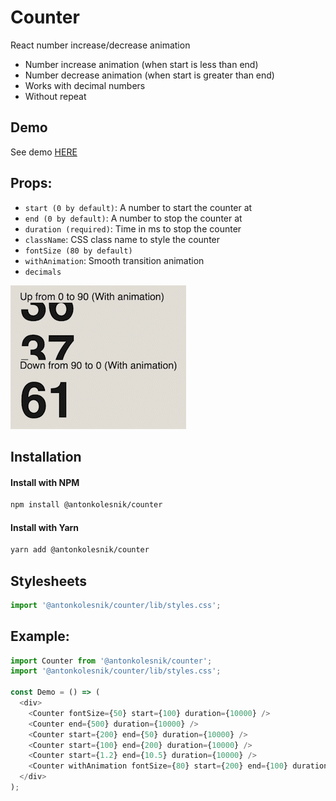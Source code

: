 # Counter
React number increase/decrease animation

* Number increase animation (when start is less than end)
* Number decrease animation (when start is greater than end)
* Works with decimal numbers
* Without repeat

## Demo
See demo [HERE](https://antonkolesnik.com/counter/)

## Props:
* `start (0 by default)`: A number to start the counter at
* `end (0 by default)`: A number to stop the counter at
* `duration (required)`: Time in ms to stop the counter
* `className`: CSS class name to style the counter
* `fontSize (80 by default)`
* `withAnimation`: Smooth transition animation
* `decimals`

![Animation](https://raw.githubusercontent.com/kolesnikanton/counter/master/static/animation.gif)

## Installation

#### Install with NPM
```bash
npm install @antonkolesnik/counter
```
#### Install with Yarn
```bash
yarn add @antonkolesnik/counter
```

## Stylesheets
```js
import '@antonkolesnik/counter/lib/styles.css';
```

## Example:
```js
import Counter from '@antonkolesnik/counter';
import '@antonkolesnik/counter/lib/styles.css';

const Demo = () => (
  <div>
    <Counter fontSize={50} start={100} duration={10000} />
    <Counter end={500} duration={10000} />
    <Counter start={200} end={50} duration={10000} />
    <Counter start={100} end={200} duration={10000} />
    <Counter start={1.2} end={10.5} duration={10000} />
    <Counter withAnimation fontSize={80} start={200} end={100} duration={100000} />
  </div>
);
```
